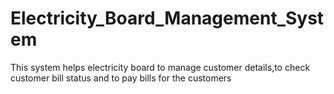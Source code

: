 # Electricity_Board_Management_System
This system helps electricity board to manage customer details,to check customer bill status and to pay bills for the customers

